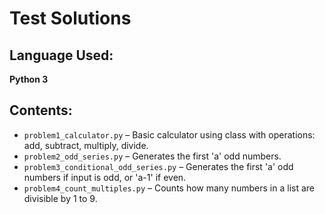 # Test Solutions

## Language Used:
**Python 3**

## Contents:
- `problem1_calculator.py` – Basic calculator using class with operations: add, subtract, multiply, divide.
- `problem2_odd_series.py` – Generates the first 'a' odd numbers.
- `problem3_conditional_odd_series.py` – Generates the first 'a' odd numbers if input is odd, or 'a-1' if even.
- `problem4_count_multiples.py` – Counts how many numbers in a list are divisible by 1 to 9.
